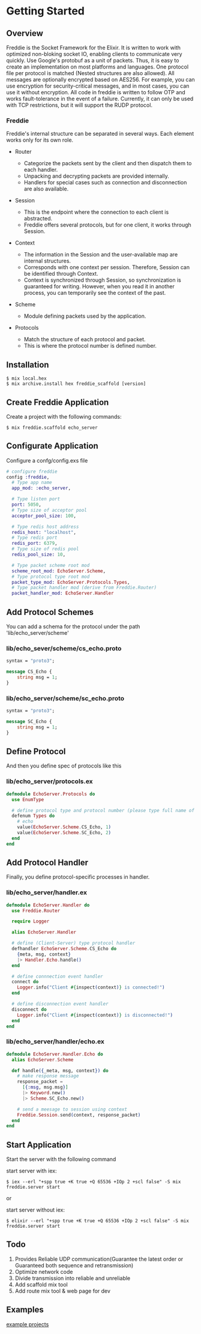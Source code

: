 # Getting Started

## Overview

Freddie is the Socket Framework for the Elixir. It is written to work with optimized non-bloking socket IO, enabling clients to communicate very quickly. Use Google's protobuf as a unit of packets. Thus, it is easy to create an implementation on most platforms and languages. One protocol file per protocol is matched (Nested structures are also allowed). All messages are optionally encrypted based on AES256. For example, you can use encryption for security-critical messages, and in most cases, you can use it without encryption. All code in freddie is written to follow OTP and works fault-tolerance in the event of a failure. Currently, it can only be used with TCP restrictions, but it will support the RUDP protocol.

### Freddie

Freddie's internal structure can be separated in several ways. Each element works only for its own role.

- Router
  - Categorize the packets sent by the client and then dispatch them to each handler.
  - Unpacking and decrypting packets are provided internally.
  - Handlers for special cases such as connection and disconnection are also available.

- Session
  - This is the endpoint where the connection to each client is abstracted.
  - Freddie offers several protocols, but for one client, it works through Session.

- Context
  - The information in the Session and the user-available map are internal structures.
  - Corresponds with one context per session. Therefore, Session can be identified through Context.
  - Context is synchronized through Session, so synchronization is guaranteed for writing. However, when you read it in another process, you can temporarily see the context of the past.

- Scheme
  - Module defining packets used by the application.

- Protocols
  - Match the structure of each protocol and packet. 
  - This is where the protocol number is defined number.

## Installation

```console
$ mix local.hex
$ mix archive.install hex freddie_scaffold [version]
```

## Create Freddie Application

Create a project with the following commands:

```console
$ mix freddie.scaffold echo_server
```

## Configurate Application

Configure a confg/config.exs file

```elixir
# configure freddie
config :freddie,
  # Type app name
  app_mod: :echo_server,

  # Type listen port
  port: 5050,
  # Type size of acceptor pool
  acceptor_pool_size: 100,

  # Type redis host address
  redis_host: "localhost",
  # Type redis port
  redis_port: 6379,
  # Type size of redis pool
  redis_pool_size: 10,

  # Type packet scheme root mod
  scheme_root_mod: EchoServer.Scheme,
  # Type protocol type root mod
  packet_type_mod: EchoServer.Protocols.Types,
  # Type packet handler mod (derive from Freddie.Router)
  packet_handler_mod: EchoServer.Handler
```

## Add Protocol Schemes

You can add a schema for the protocol under the path 'lib/echo_server/scheme'

### lib/echo_sever/scheme/cs_echo.proto

```proto
syntax = "proto3";

message CS_Echo {
    string msg = 1;
}
```

### lib/echo_server/scheme/sc_echo.proto

```proto
syntax = "proto3";

message SC_Echo {
    string msg = 1;
}
```

## Define Protocol

And then you define spec of protocols like this

### lib/echo_server/protocols.ex

```elixir
defmodule EchoServer.Protocols do
  use EnumType

  # define protocol type and protocol number (please type full name of schemes)
  defenum Types do
    # echo
    value(EchoServer.Scheme.CS_Echo, 1)
    value(EchoServer.Scheme.SC_Echo, 2)
  end
end
```

## Add Protocol Handler

Finally, you define protocol-specific processes in handler.

### lib/echo_server/handler.ex

```elixir
defmodule EchoServer.Handler do
  use Freddie.Router

  require Logger

  alias EchoServer.Handler

  # define (Client-Server) type protocol handler
  defhandler EchoServer.Scheme.CS_Echo do
    {meta, msg, context}
    |> Handler.Echo.handle()
  end

  # define connnection event handler
  connect do
    Logger.info("Client #{inspect(context)} is connected!")
  end

  # define disconnection event handler
  disconnect do
    Logger.info("Client #{inspect(context)} is disconnected!")
  end
end
```

### lib/echo_server/handler/echo.ex

```elixir
defmodule EchoServer.Handler.Echo do
  alias EchoServer.Scheme

  def handle({_meta, msg, context}) do
    # make response message
    response_packet =
      [{:msg, msg.msg}]
      |> Keyword.new()
      |> Scheme.SC_Echo.new()

    # send a meesage to session using context
    Freddie.Session.send(context, response_packet)
  end
end
```

## Start Application

Start the server with the following command

start server with iex:

```console
$ iex --erl "+spp true +K true +Q 65536 +IOp 2 +scl false" -S mix freddie.server start
```

or

start server without iex:

```console
$ elixir --erl "+spp true +K true +Q 65536 +IOp 2 +scl false" -S mix freddie.server start
```

## Todo

1. Provides Reliable UDP communication(Guarantee the latest order or Guaranteed both sequence and retransmission)
2. Optimize network code
3. Divide transmission into reliable and unreliable
4. Add scaffold mix tool
5. Add route mix tool & web page for dev

## Examples

[example projects](https://github.com/kernelgarden/freddie_example)